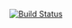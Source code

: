 [![Build Status](httBORRARRRRRRRRRRRRRps://travis-ci.com/ilovecsharp/proyecto-base-spring.svg?branch=master)](https://travis-ci.com/ilovecsharp/proyecto-base-spring)
